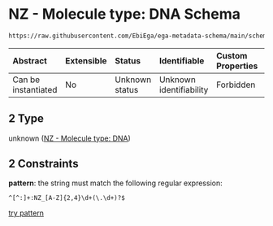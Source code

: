 # NZ - Molecule type: DNA Schema

```txt
https://raw.githubusercontent.com/EbiEga/ega-metadata-schema/main/schemas/EGA.common-definitions.json#/definitions/curieRefseqPattern/oneOf/2
```



| Abstract            | Extensible | Status         | Identifiable            | Custom Properties | Additional Properties | Access Restrictions | Defined In                                                                                           |
| :------------------ | :--------- | :------------- | :---------------------- | :---------------- | :-------------------- | :------------------ | :--------------------------------------------------------------------------------------------------- |
| Can be instantiated | No         | Unknown status | Unknown identifiability | Forbidden         | Allowed               | none                | [EGA.common-definitions.json\*](../../../schemas/EGA.common-definitions.json "open original schema") |

## 2 Type

unknown ([NZ - Molecule type: DNA](ega-12-definitions-refseq-accessions-data1098-curie-pattern-oneof-nz---molecule-type-dna.md))

## 2 Constraints

**pattern**: the string must match the following regular expression:&#x20;

```regexp
^[^:]+:NZ_[A-Z]{2,4}\d+(\.\d+)?$
```

[try pattern](https://regexr.com/?expression=%5E%5B%5E%3A%5D%2B%3ANZ_%5BA-Z%5D%7B2%2C4%7D%5Cd%2B\(%5C.%5Cd%2B\)%3F%24 "try regular expression with regexr.com")
